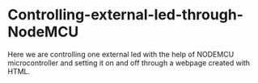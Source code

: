 # Controlling-external-led-through-NodeMCU
Here we are controlling one external led with the help of NODEMCU microcontroller and setting it on and off through a webpage created with HTML.
